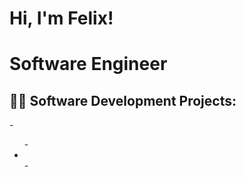 <h1>Hi, I'm Felix!</h1>
<h1>Software Engineer</h1>

<h2>👨‍💻 Software Development Projects:</h2>
- <ul>
-  <li></li>
- </ul>

<!--
- 👋 Hi, I’m @FelixT24
- 👀 I’m interested in software/web development
- 🌱 I’m currently learning javascript and python
- 💞️ I’m looking to collaborate on various projects that will expand and enhance my capabilities as a programmer
- 📫 How to reach me: Email: ftaveras24@gmail.com
-->

<!---
FelixT24/FelixT24 is a ✨ special ✨ repository because its `README.md` (this file) appears on your GitHub profile.
You can click the Preview link to take a look at your changes.
--->



